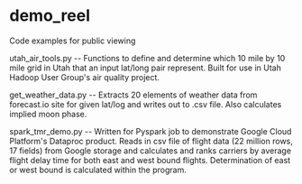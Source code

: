 # demo_reel
Code examples for public viewing

utah_air_tools.py  -- Functions to define and determine which 10 mile by 10 mile grid in Utah that an input lat/long pair represent.  Built for use in Utah Hadoop User Group's air quality project.

get_weather_data.py  --  Extracts 20 elements of weather data from forecast.io site for given lat/log and writes out to .csv file.  Also calculates implied moon phase. 

spark_tmr_demo.py  -- Written for Pyspark job to demonstrate Google Cloud Platform's Dataproc product.  Reads in csv file of flight data (22 million rows, 17 fields) from Google storage and calculates and ranks carriers by average flight delay time for both east and west bound flights.  Determination of east or west bound is calculated within the program.
